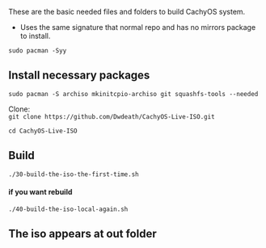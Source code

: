 These are the basic needed files and folders to build CachyOS system.

* Uses the same signature that normal repo and has no mirrors package to install.

`sudo pacman -Syy`

## Install necessary packages
`sudo pacman -S archiso mkinitcpio-archiso git squashfs-tools --needed`

Clone:\
`git clone https://github.com/Dwdeath/CachyOS-Live-ISO.git`

`cd CachyOS-Live-ISO`

## Build
`./30-build-the-iso-the-first-time.sh`

#### if you want rebuild
`./40-build-the-iso-local-again.sh`

## The iso appears at out folder
